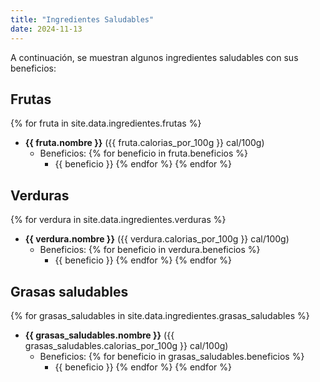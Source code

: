 ```yaml
---
title: "Ingredientes Saludables"
date: 2024-11-13
---
```


A continuación, se muestran algunos ingredientes saludables con sus beneficios:

## Frutas

{% for fruta in site.data.ingredientes.frutas %}
- **{{ fruta.nombre }}** ({{ fruta.calorias_por_100g }} cal/100g)
  - Beneficios:
    {% for beneficio in fruta.beneficios %}
    - {{ beneficio }}
    {% endfor %}
{% endfor %}

## Verduras

{% for verdura in site.data.ingredientes.verduras %}
- **{{ verdura.nombre }}** ({{ verdura.calorias_por_100g }} cal/100g)
  - Beneficios:
    {% for beneficio in verdura.beneficios %}
    - {{ beneficio }}
    {% endfor %}
{% endfor %}

## Grasas saludables

{% for grasas_saludables in site.data.ingredientes.grasas_saludables %}
- **{{ grasas_saludables.nombre }}** ({{ grasas_saludables.calorias_por_100g }} cal/100g)
  - Beneficios:
    {% for beneficio in grasas_saludables.beneficios %}
    - {{ beneficio }}
    {% endfor %}
{% endfor %}
